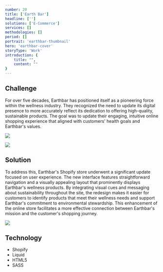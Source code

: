 ```yaml
---
number: 20
title: ['Earth Bar']
headline: ['']
solutions: ['E-Commerce']
services: []
methodologies: []
period: []
portrait: 'earthbar-thumbnail'
hero: 'earthbar-cover'
storyType: 'Work'
introduction: {
    title: "",
    content: ""
}
---
```


## Challenge

For over five decades, Earthbar has positioned itself as a pioneering force within the wellness industry. They recognized the need to update its digital presence to more accurately reflect its dedication to offering high-quality, sustainable products. The goal was to update their engaging, intuitive online shopping experience that aligned with customers' health goals and Earthbar's values.

![](/work/earthbar-figure-01.jpg)

![](/work/earthbar-figure-02.jpg)


## Solution

To address this, Earthbar's Shopify store underwent a significant update focused on user experience. The new interface features straightforward navigation and a visually appealing layout that prominently displays Earthbar's wellness products. By integrating visual cues and messaging about sustainability throughout the site, the redesign makes it easier for customers to identify products that meet their wellness needs and support Earthbar's commitment to environmental stewardship. This enhancement of the online store facilitates a more effective connection between Earthbar's mission and the customer's shopping journey.

![](/work/earthbar-figure-03.jpg)


## Technology

* Shopify
* Liquid
* HTML5
* SASS